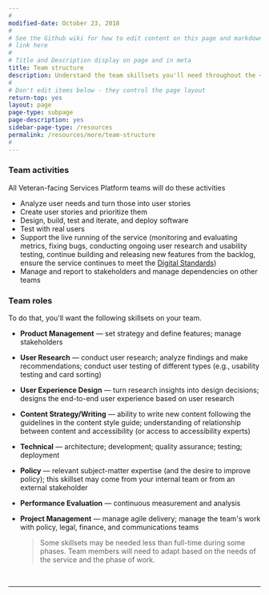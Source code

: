 ```yaml
---
#
modified-date: October 23, 2018
#
# See the Github wiki for how to edit content on this page and markdown styles you can use:
# link here
#
# Title and Description display on page and in meta
title: Team structure
description: Understand the team skillsets you'll need throughout the <i>Digital Delivery</i> lifecycle.
#
# Don't edit items below - they control the page layout
return-top: yes
layout: page
page-type: subpage
page-description: yes
sidebar-page-type: /resources
permalink: /resources/more/team-structure
#
---
```


### Team activities

All Veteran-facing Services Platform teams will do these activities

* Analyze user needs and turn those into user stories
* Create user stories and prioritize them
* Design, build, test and iterate, and deploy software
* Test with real users
* Support the live running of the service (monitoring and evaluating metrics, fixing bugs, conducting ongoing user research and usability testing, continue building and releasing new features from the backlog, ensure the service continues to meet the [Digital Standards]({{site.baseurl}}/digital-standards))
* Manage and report to stakeholders and manage dependencies on other teams

### Team roles

To do that, you'll want the following skillsets on your team.

* **Product Management** &mdash; set strategy and define features; manage stakeholders
* **User Research** &mdash; conduct user research; analyze findings and make recommendations; conduct user testing of different types (e.g., usability testing and card sorting)
* **User Experience Design** &mdash; turn research insights into design decisions; designs the end-to-end user experience based on user research
* **Content Strategy/Writing** &mdash; ability to write new content following the guidelines in the content style guide; understanding of relationship between content and accessibility (or access to accessibility experts)
* **Technical** &mdash; architecture; development; quality assurance; testing; deployment
* **Policy** &mdash; relevant subject-matter expertise (and the desire to improve policy); this skillset may come from your internal team or from an external stakeholder
* **Performance Evaluation** &mdash; continuous measurement and analysis
* **Project Management** &mdash; manage agile delivery; manage the team's work with policy, legal, finance, and communications teams

  > Some skillsets may be needed less than full-time during some phases. Team members will need to adapt based on the needs of the service and the phase of work.

<br/>
<hr>
